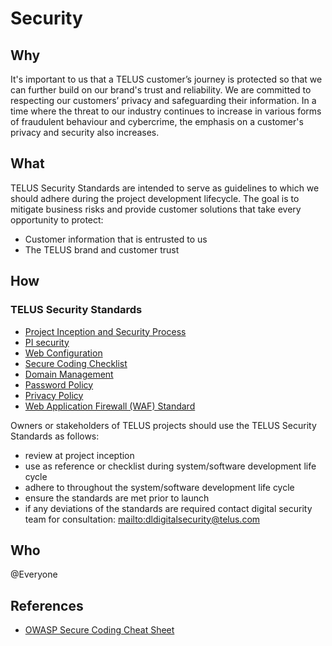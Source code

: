# Security

## Why

It's important to us that a TELUS customer’s journey is protected so that we can further build on our brand's trust and reliability. We are committed to respecting our customers’ privacy and safeguarding their information. In a time where the threat to our industry continues to increase in various forms of fraudulent behaviour and cybercrime, the emphasis on a customer's privacy and security also increases.

## What

TELUS Security Standards are intended to serve as guidelines to which we should adhere during the project development lifecycle. The goal is to mitigate business risks and provide customer solutions that take every opportunity to protect:

- Customer information that is entrusted to us
- The TELUS brand and customer trust

## How

### TELUS Security Standards

- [Project Inception and Security Process](project-inception-and-security-process.md)
- [PI security](pi.md)
- [Web Configuration](web-configuration.md)
- [Secure Coding Checklist](checklist.md)
- [Domain Management](domain-management.md)
- [Password Policy](password-policy.md)
- [Privacy Policy](privacy-policy.md)
- [Web Application Firewall (WAF) Standard](waf-standard.md)

Owners or stakeholders of TELUS projects should use the TELUS Security Standards as follows:
- review at project inception
- use as reference or checklist during system/software development life cycle
- adhere to throughout the system/software development life cycle
- ensure the standards are met prior to launch
- if any deviations of the standards are required contact digital security team for consultation: <mailto:dldigitalsecurity@telus.com>

## Who

@Everyone

## References

- [OWASP Secure Coding Cheat Sheet](https://github.com/OWASP/CheatSheetSeries/blob/master/Index.md)
